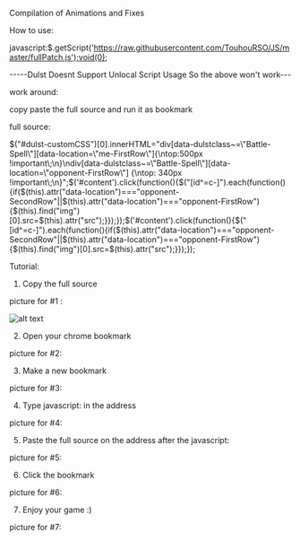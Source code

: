 Compilation of Animations and Fixes

How to use:

javascript:$.getScript('https://raw.githubusercontent.com/TouhouRSO/JS/master/fullPatch.js');void(0);

-----Dulst Doesnt Support Unlocal Script Usage So the above won't work---

work around:

copy paste the full source and run it as bookmark

full source:

$("#dulst-customCSS")[0].innerHTML="div[data-dulstclass~=\"Battle-Spell\"][data-location=\"me-FirstRow\"]{\ntop:500px !important\;\n}\ndiv[data-dulstclass~=\"Battle-Spell\"][data-location=\"opponent-FirstRow\"] {\ntop: 340px !important\;\n}";$('#content').click(function(){$("[id^=c-]").each(function(){if($(this).attr("data-location")==="opponent-SecondRow"||$(this).attr("data-location")==="opponent-FirstRow"){$(this).find("img")[0].src=$(this).attr("src");}});});$('#content').click(function(){$("[id^=c-]").each(function(){if($(this).attr("data-location")==="opponent-SecondRow"||$(this).attr("data-location")==="opponent-FirstRow"){$(this).find("img")[0].src=$(this).attr("src");}});});


Tutorial:

1. Copy the full source

picture for #1 :

![alt text](http://puu.sh/9Qjvw/1292025b6e.jpg)

2. Open your chrome bookmark

picture for #2:

3. Make a new bookmark

picture for #3:

4. Type    javascript:    in the address

picture for #4:

5. Paste the full source on the address after the javascript:

picture for #5:

6. Click the bookmark

picture for #6:

7. Enjoy your game :)

picture for #7:

